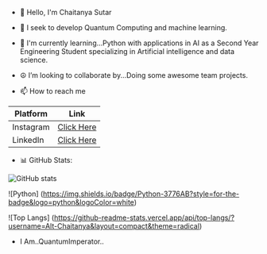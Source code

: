 - 👋 Hello, I'm Chaitanya Sutar

- 👀 I seek to develop Quantum Computing and machine learning. 

- 🌱 I'm currently learning...Python with applications in AI as a Second Year Engineering Student specializing in Artificial intelligence and data science. 

- ☮️ I’m looking to collaborate by...Doing some awesome team projects.

- 📫 How to reach me 

| Platform   | Link |
|------------|------|
| Instagram  | [Click Here](https://www.instagram.com/chaitanyasutar79?utm_source=qr&igsh=MWVzdWEzbjRvNmd0cw==) |
| LinkedIn   | [Click Here](https://www.linkedin.com/in/chaitanya-sutar-0754362b9?utm_source=share&utm_campaign=share_via&utm_content=profile&utm_medium=android_app) |


- 📊 GitHub Stats:

 ![GitHub stats](https://github-readme-stats.vercel.app/api?username=Alt-Chaitanya&show_icons=true&theme=radical)  

![Python]
(https://img.shields.io/badge/Python-3776AB?style=for-the-badge&logo=python&logoColor=white)

 ![Top Langs]
(https://github-readme-stats.vercel.app/api/top-langs/?username=Alt-Chaitanya&layout=compact&theme=radical)  


- I Am..QuantumImperator.. 

<!---
Alt-Chaitanya/Alt-Chaitanya is a ✨ special ✨ repository because its `README.md` (this file) appears on your GitHub profile.
You can click the Preview link to take a look at your changes.
--->
